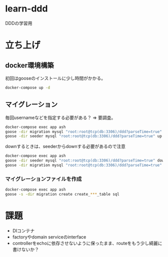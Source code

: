 # learn-ddd
DDDの学習用

# 立ち上げ
## docker環境構築
初回はgooseのインストールに少し時間がかかる。

```bash
docker-compose up -d
```

## マイグレーション
毎回usernameなどを指定する必要がある？ => 要調査。

```bash
docker-compose exec app ash
goose -dir migration mysql "root:root@tcp(db:3306)/ddd?parseTime=true" up
goose -dir seeder mysql "root:root@tcp(db:3306)/ddd?parseTime=true" up
```

downするときは、seederからdownする必要があるので注意

```bash
docker-compose exec app ash
goose -dir seeder mysql "root:root@tcp(db:3306)/ddd?parseTime=true" down-to 1
goose -dir migration mysql "root:root@tcp(db:3306)/ddd?parseTime=true" down-to 1
```

### マイグレーションファイルを作成
```bash
docker-compose exec app ash
goose -s -dir migration create create_***_table sql
```

# 課題
- DIコンテナ
- factoryやdomain serviceのinterface
- controllerをechoに依存させないように保ったまま、routeをもう少し綺麗に書けないか？

